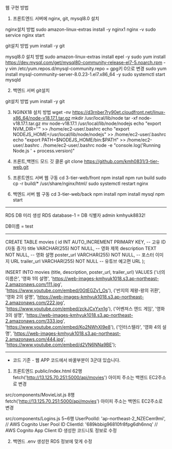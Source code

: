 웹 구현 방법

1. 프론트엔드 서버에 nginx, git, mysql8.0 설치

nginx설치 방법
sudo amazon-linux-extras install -y nginx1
nginx -v
sudo service nginx start

git설치 방법
yum install -y git

mysql8.0 설치 방법
sudo amazon-linux-extras install epel -y
sudo yum install https://dev.mysql.com/get/mysql80-community-release-el7-5.noarch.rpm -y
vim /etc/yum.repos.d/mysql-community.repo = gpg키 0으로 변경
sudo yum install mysql-community-server-8.0.23-1.el7.x86_64 -y
sudo systemctl start mysqld

2. 백엔드 서버 git설치

git설치 방법
yum install -y git

3. NGINX18 설치 방법
wget -nv https://d3rnber7ry90et.cloudfront.net/linux-x86_64/node-v18.17.1.tar.gz
mkdir /usr/local/lib/node
tar -xf node-v18.17.1.tar.gz
mv node-v18.17.1 /usr/local/lib/node/nodejs
echo "export NVM_DIR=''" >> /home/ec2-user/.bashrc
echo "export NODEJS_HOME=/usr/local/lib/node/nodejs" >> /home/ec2-user/.bashrc
echo "export PATH=\$NODEJS_HOME/bin:\$PATH" >> /home/ec2-user/.bashrc
. /home/ec2-user/.bashrc
node -e "console.log('Running Node.js ' + process.version)"

4. 프론트,백엔드 모드 깃 클론
git clone https://github.com/kmh0831/3-tier-web.git

5. 프론트엔드 서버 웹 구동
cd 3-tier-web/front
npm install
npm run build
sudo cp -r build/* /usr/share/nginx/html/
sudo systemctl restart nginx

6. 백엔드 서버 웹 구동
cd 3-tier-web/back
npm install
npm install mysql
npm start

----------------------

RDS DB 미리 생성
RDS 
database-1 = DB 식별자
admin
kmhyuk8832!

DB이름 = test


------------------------------

CREATE TABLE movies (
    id INT AUTO_INCREMENT PRIMARY KEY,   -- 고유 ID (자동 증가)
    title VARCHAR(255) NOT NULL,         -- 영화 제목
    description TEXT NOT NULL,           -- 영화 설명
    poster_url VARCHAR(255) NOT NULL,    -- 포스터 이미지 URL
    trailer_url VARCHAR(255) NOT NULL    -- 유튜브 예고편 URL
);


INSERT INTO movies (title, description, poster_url, trailer_url)
VALUES ('너의 이름은', '영화 1의 설명', 'https://web-images-kmhyuk1018.s3.ap-northeast-2.amazonaws.com/111.jpg', 'https://www.youtube.com/embed/0GtEGZv1_Os'),
       ('반지의 제왕-왕의 귀환', '영화 2의 설명', 'https://web-images-kmhyuk1018.s3.ap-northeast-2.amazonaws.com/222.jpg', 'https://www.youtube.com/embed/zckJCxYxn1g'),
       ('어벤져스 엔드 게임', '영화 3의 설명', 'https://web-images-kmhyuk1018.s3.ap-northeast-2.amazonaws.com/333.jpg', 'https://www.youtube.com/embed/Ko2NWhXI9e8'),
       ('인터스텔라', '영화 4의 설명', 'https://web-images-kmhyuk1018.s3.ap-northeast-2.amazonaws.com/444.jpg', 'https://www.youtube.com/embed/d2VN6NNa9BE');




---------------------------------------------

- 코드 기준 -
웹 APP 코드에서 바꿀부분이 3군대 있습니다.
1. 프론트엔드
public/index.html 
62행 fetch('http://13.125.70.251:5000/api/movies')
아이피 주소는 백엔드 EC2주소로 변경

src/components/MovieList.js 
8행 fetch('http://13.125.70.251:5000/api/movies')
아이피 주소는 백엔드 EC2주소로 변경

src/components/Logins.js
5~6행   	UserPoolId: 'ap-northeast-2_NZECem9mi',  // AWS Cognito User Pool ID
		ClientId: '689kbbig96810fr8fpg6dh6nnq'    // AWS Cognito App Client ID
생성한 코드니토 정보로 수정

2. 백엔드
.env
생성한 RDS 정보에 맞게 수정
